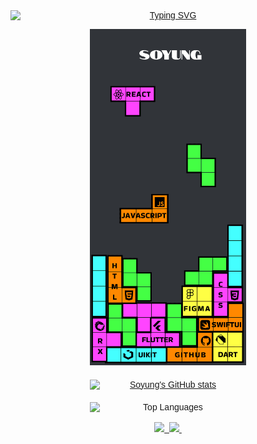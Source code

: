 

<div align="center" style="font-family: Arial, sans-serif;">

  <a href="https://git.io/typing-svg">
    <img src="https://readme-typing-svg.demolab.com?font=Fira+Code&pause=1000&width=400&lines=Hi%2C+I'm+Soyung;Welcome+to+my+Github" alt="Typing SVG" style="display: block; margin: 0 auto;">
  </a>

  <p>
    <img src="https://github.com/simsoyung/simsoyung/blob/main/Tetris%20(Community)%20(Copy).svg" alt="Tetris Game" width="250" height="auto"/>
  </p>

  <div style="margin-top: 20px;">
    <a href="https://github.com/simsoyung/github-readme-stats">
      <img src="https://github-readme-stats.vercel.app/api?username=simsoyung" alt="Soyung's GitHub stats" style="display: block; margin: 0 auto; width: 250px;">
    </a>
  </div>

  <div style="margin-top: 20px;">
    <img src="https://github-readme-stats.vercel.app/api/top-langs/?username=simsoyung&layout=compact" alt="Top Languages" style="display: block; margin: auto; width: 250px;">
  </div>

  </br>
  <div>
    <a href="https://sosoyung-int-p.tistory.com">
      <img src="https://img.shields.io/badge/tistory-1EBC8F?style=for-the-badge&logo=tistory&logoColor=white" />&nbsp
    </a>
    <a href="mailto:simsy1024@gmail.com">
      <img src="https://img.shields.io/badge/simsy1024@gmail.com-D14836?style=for-the-badge&logo=gmail&logoColor=white"/>&nbsp
    </a>
  </div>

</div>
